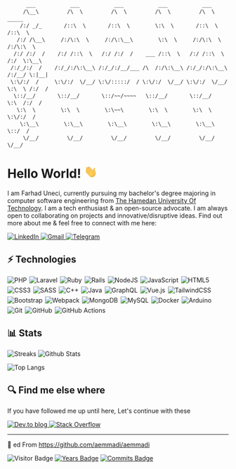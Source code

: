 ```
      ___           ___           ___           ___           ___                   
     /\__\         /\  \         /\  \         /\  \         /\  \         _____    
    /:/ _/_       /::\  \       /::\  \        \:\  \       /::\  \       /::\  \   
   /:/ /\__\     /:/\:\  \     /:/\:\__\        \:\  \     /:/\:\  \     /:/\:\  \  
  /:/ /:/  /    /:/ /::\  \   /:/ /:/  /    ___ /::\  \   /:/ /::\  \   /:/  \:\__\ 
 /:/_/:/  /    /:/_/:/\:\__\ /:/_/:/__/___ /\  /:/\:\__\ /:/_/:/\:\__\ /:/__/ \:|__|
 \:\/:/  /     \:\/:/  \/__/ \:\/:::::/  / \:\/:/  \/__/ \:\/:/  \/__/ \:\  \ /:/  /
  \::/__/       \::/__/       \::/~~/~~~~   \::/__/       \::/__/       \:\  /:/  / 
   \:\  \        \:\  \        \:\~~\        \:\  \        \:\  \        \:\/:/  /  
    \:\__\        \:\__\        \:\__\        \:\__\        \:\__\        \::/  /   
     \/__/         \/__/         \/__/         \/__/         \/__/         \/__/    

```


# **Hello World!** <img src="https://raw.githubusercontent.com/farhaduneci/farhaduneci/master/wave.gif" width="30px">

I am Farhad Uneci, currently pursuing my bachelor's degree majoring in computer software engineering from [The Hamedan University Of Technology](https://hut.ac.ir/). I am a tech enthusiast & an open-source advocate. I am always open to collaborating on projects and innovative/disruptive ideas. Find out more about me & feel free to connect with me here:

<div>
  <a href="https://www.linkedin.com/in/farhad-uneci/" target="_blank">
    <img alt="LinkedIn" src="https://img.shields.io/badge/linkedin%20-%230077B5.svg?&style=for-the-badge&logo=linkedin&logoColor=white"/>
  </a>
  
  <a href="mailto:farhaduneci@gmail.com">
    <img alt="Gmail" src="https://img.shields.io/badge/Gmail-D14836?style=for-the-badge&logo=gmail&logoColor=white" />
  </a>

  <a href="http://t.me/farhaduneci" target="_blank">
    <img alt="Telegram" src="https://img.shields.io/badge/Telegram-2CA5E0?style=for-the-badge&logo=telegram&logoColor=white"/>
  </a>
</div>

## ⚡ Technologies

<div style="display: flex; flex-flow: row wrap; gap: 6px;">
  <img alt="PHP" src="https://img.shields.io/badge/php-%23777BB4.svg?&style=for-the-badge&logo=php&logoColor=white"/>
  <img alt="Laravel" src="https://img.shields.io/badge/laravel%20-%23FF2D20.svg?&style=for-the-badge&logo=laravel&logoColor=white"/>
  <img alt="Ruby" src="https://img.shields.io/badge/ruby-%23CC342D.svg?&style=for-the-badge&logo=ruby&logoColor=white"/>
  <img alt="Rails" src="https://img.shields.io/badge/rails%20-%23CC0000.svg?&style=for-the-badge&logo=ruby-on-rails&logoColor=white"/>
  <img alt="NodeJS" src="https://img.shields.io/badge/node.js%20-%2343853D.svg?&style=for-the-badge&logo=node.js&logoColor=white"/>
  <img alt="JavaScript" src="https://img.shields.io/badge/javascript%20-%23323330.svg?&style=for-the-badge&logo=javascript&logoColor=%23F7DF1E"/>
  <img alt="HTML5" src="https://img.shields.io/badge/html5%20-%23E34F26.svg?&style=for-the-badge&logo=html5&logoColor=white"/>
  <img alt="CSS3" src="https://img.shields.io/badge/css3%20-%231572B6.svg?&style=for-the-badge&logo=css3&logoColor=white"/>
  <img alt="SASS" src="https://img.shields.io/badge/SASS%20-hotpink.svg?&style=for-the-badge&logo=SASS&logoColor=white"/>
  <img alt="C++" src="https://img.shields.io/badge/c++%20-%2300599C.svg?&style=for-the-badge&logo=c%2B%2B&ogoColor=white"/>
  <img alt="Java" src="https://img.shields.io/badge/java-%23ED8B00.svg?&style=for-the-badge&logo=java&logoColor=white"/>
  <img alt="GraphQL" src="https://img.shields.io/badge/-GraphQL-E10098?style=for-the-badge&logo=graphql"/>
  <img alt="Vue.js" src="https://img.shields.io/badge/vuejs%20-%2335495e.svg?&style=for-the-badge&logo=vue.js&logoColor=%234FC08D"/>
  <img alt="TailwindCSS" src="https://img.shields.io/badge/tailwindcss%20-%2338B2AC.svg?&style=for-the-badge&logo=tailwind-css&logoColor=white"/>
  <img alt="Bootstrap" src="https://img.shields.io/badge/bootstrap%20-%23563D7C.svg?&style=for-the-badge&logo=bootstrap&logoColor=white"/>
  <img alt="Webpack" src="https://img.shields.io/badge/webpack%20-%238DD6F9.svg?&style=for-the-badge&logo=webpack&logoColor=black"/>
  <img alt="MongoDB" src ="https://img.shields.io/badge/MongoDB-%234ea94b.svg?&style=for-the-badge&logo=mongodb&logoColor=white"/>
  <img alt="MySQL" src="https://img.shields.io/badge/mysql-%2300f.svg?&style=for-the-badge&logo=mysql&logoColor=white"/>
  <img alt="Docker" src="https://img.shields.io/badge/docker%20-%230db7ed.svg?&style=for-the-badge&logo=docker&logoColor=white"/>
  <img alt="Arduino" src="https://img.shields.io/badge/-Arduino-00979D?style=for-the-badge&logo=Arduino&logoColor=white"/>
  
  <img alt="Git" src="https://img.shields.io/badge/git%20-%23F05033.svg?&style=for-the-badge&logo=git&logoColor=white"/>
  <img alt="GitHub" src="https://img.shields.io/badge/github%20-%23121011.svg?&style=for-the-badge&logo=github&logoColor=white"/>
  <img alt="GitHub Actions" src="https://img.shields.io/badge/github%20actions%20-%232671E5.svg?&style=for-the-badge&logo=github%20actions&logoColor=white"/>
</div>

## 📊 Stats

![Streaks](https://github-readme-streak-stats.herokuapp.com/?user=farhaduneci&theme=material-palenight)
![Github Stats](https://github-readme-stats.vercel.app/api?username=farhaduneci&count_private=true&show_icons=true&include_all_commits=true&theme=material-palenight)

![Top Langs](https://github-readme-stats.vercel.app/api/top-langs/?username=farhaduneci&layout=compact&theme=material-palenight)


## 🔍 Find me else where
If you have followed me up until here, Let's continue with these

<div>
  <a href="https://dev.to/farhaduneci" target="_blank">
    <img alt="Dev.to blog" src="https://img.shields.io/badge/dev.to-0A0A0A?style=for-the-badge&logo=dev.to&logoColor=white" >
  </a>
  <a href="https://stackoverflow.com/users/14855041/farhad-uneci?tab=profile" target="_blank">
    <img alt="Stack Overflow" src="https://img.shields.io/badge/-Stack%20overflow-FE7A16?style=for-the-badge&logo=stack-overflow&logoColor=white"/>
  </a>
</div>

---

🍴 ed From https://github.com/aemmadi/aemmadi

![Visitor Badge](https://visitor-badge.laobi.icu/badge?page_id=farhaduneci.farhaduneci)
[![Years Badge](https://badges.pufler.dev/years/farhaduneci)](https://badges.pufler.dev)
[![Commits Badge](https://badges.pufler.dev/commits/monthly/farhaduneci)](https://badges.pufler.dev)
